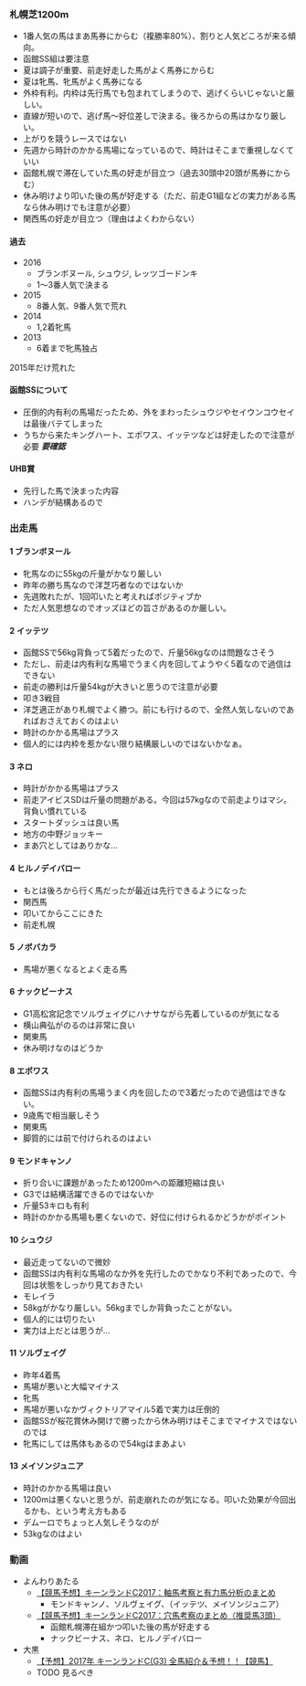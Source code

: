 ### 札幌芝1200m
* 1番人気の馬はまあ馬券にからむ（複勝率80%）、割りと人気どころが来る傾向。
* 函館SS組は要注意
* 夏は調子が重要、前走好走した馬がよく馬券にからむ
* 夏は牝馬、牝馬がよく馬券になる
* 外枠有利。内枠は先行馬でも包まれてしまうので、逃げくらいじゃないと厳しい。
* 直線が短いので、逃げ馬〜好位差しで決まる。後ろからの馬はかなり厳しい。
* 上がりを競うレースではない
* 先週から時計のかかる馬場になっているので、時計はそこまで重視しなくていい
* 函館札幌で滞在していた馬の好走が目立つ（過去30頭中20頭が馬券にからむ）
* 休み明けより叩いた後の馬が好走する（ただ、前走G1組などの実力がある馬なら休み明けでも注意が必要）
* 関西馬の好走が目立つ（理由はよくわからない）

#### 過去
* 2016
  * ブランボヌール, シュウジ, レッツゴードンキ
  * 1〜3番人気で決まる
* 2015
  * 8番人気、9番人気で荒れ
* 2014
  * 1,2着牝馬
* 2013
  * 6着まで牝馬独占

2015年だけ荒れた

#### 函館SSについて
* 圧倒的内有利の馬場だったため、外をまわったシュウジやセイウンコウセイは最後バテてしまった
* うちから来たキングハート、エポワス、イッテツなどは好走したので注意が必要 ___要確認___

#### UHB賞
* 先行した馬で決まった内容
* ハンデが結構あるので

### 出走馬

#### 1 ブランボヌール
* 牝馬なのに55kgの斤量がかなり厳しい
* 昨年の勝ち馬なので洋芝巧者なのではないか
* 先週敗れたが、1回叩いたと考えればポジティブか
* ただ人気思想なのでオッズほどの旨さがあるのか厳しい。

#### 2 イッテツ
* 函館SSで56kg背負って5着だったので、斤量56kgなのは問題なさそう
* ただし、前走は内有利な馬場でうまく内を回してようやく5着なので過信はできない
* 前走の勝利は斤量54kgが大きいと思うので注意が必要
* 叩き3戦目
* 洋芝適正があり札幌でよく勝つ。前にも行けるので、全然人気しないのであればおさえておくのはよい
* 時計のかかる馬場はプラス
* 個人的には内枠を惹かない限り結構厳しいのではないかなぁ。

#### 3 ネロ
* 時計がかかる馬場はプラス
* 前走アイビスSDは斤量の問題がある。今回は57kgなので前走よりはマシ。背負い慣れている
* スタートダッシュは良い馬
* 地方の中野ジョッキー
* まあ穴としてはありかな...

#### 4 ヒルノデイバロー
* もとは後ろから行く馬だったが最近は先行できるようになった
* 関西馬
* 叩いてからここにきた
* 前走札幌

#### 5 ノボバカラ
* 馬場が悪くなるとよく走る馬

#### 6 ナックビーナス
* G1高松宮記念でソルヴェイグにハナサながら先着しているのが気になる
* 横山典弘がのるのは非常に良い
* 関東馬
* 休み明けなのはどうか

#### 8 エポワス
* 函館SSは内有利の馬場うまく内を回したので3着だったので過信はできない。
* 9歳馬で相当厳しそう
* 関東馬
* 脚質的には前で付けられるのはよい

#### 9 モンドキャンノ
* 折り合いに課題があったため1200mへの距離短縮は良い
* G3では結構活躍できるのではないか
* 斤量53キロも有利
* 時計のかかる馬場も悪くないので、好位に付けられるかどうかがポイント

#### 10 シュウジ
* 最近走ってないので微妙
* 函館SSは内有利な馬場のなか外を先行したのでかなり不利であったので、今回は状態をしっかり見ておきたい
* モレイラ
* 58kgがかなり厳しい。56kgまでしか背負ったことがない。
* 個人的には切りたい
* 実力は上だとは思うが...

#### 11 ソルヴェイグ
* 昨年4着馬
* 馬場が悪いと大幅マイナス
* 牝馬
* 馬場が悪いなかヴィクトリアマイル5着で実力は圧倒的
* 函館SSが桜花賞休み開けで勝ったから休み明けはそこまでマイナスではないのでは
* 牝馬にしては馬体もあるので54kgはまあよい

#### 13 メイソンジュニア
* 時計のかかる馬場は良い
* 1200mは悪くないと思うが、前走崩れたのが気になる。叩いた効果が今回出るかも、という考え方もある
* デムーロでちょっと人気しそうなのが
* 53kgなのはよい



### 動画
* よんわりあたる
  * [【競馬予想】キーンランドC2017：軸馬考察と有力馬分析のまとめ](https://www.youtube.com/watch?v=fby1893UWwU)
    * モンドキャンノ、ソルヴェイグ、（イッテツ、メイソンジュニア）
  * [【競馬予想】キーンランドC2017：穴馬考察のまとめ（推奨馬3頭）](https://www.youtube.com/watch?v=0tRhPKZePK4)
    * 函館札幌滞在組かつ叩いた後の馬が好走する
    * ナックビーナス、ネロ、ヒルノデイバロー
* 大黒
  * [【予想】2017年 キーンランドC(G3) 全馬紹介＆予想！！【競馬】](https://www.youtube.com/watch?v=W_Wuu1Z8QOY)
  * TODO 見るべき
